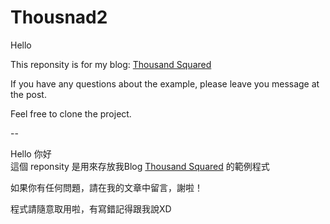 Thousnad2
=========

Hello

This reponsity is for my blog:
[Thousand Squared](http://ch8908.github.com/ "Optional Title")

If you have any questions about the example, please leave you message at the post.

Feel free to clone the project.

--

Hello 你好  
這個 reponsity 是用來存放我Blog [Thousand Squared](http://ch8908.github.com/ "Optional Title")
 的範例程式

如果你有任何問題，請在我的文章中留言，謝啦！

程式請隨意取用啦，有寫錯記得跟我說XD
